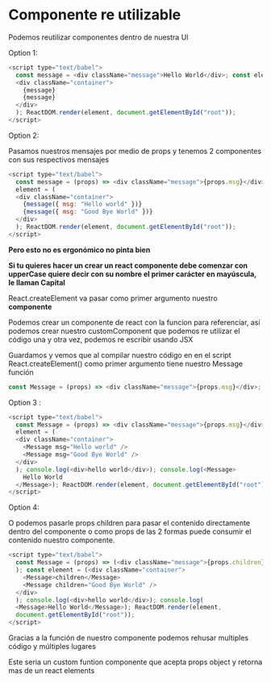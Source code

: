 # Componente re utilizable

Podemos reutilizar componentes dentro de nuestra UI

Option 1:

```js
<script type="text/babel">
  const message = <div className="message">Hello World</div>; const element = (
  <div className="container">
    {message}
    {message}
  </div>
  ); ReactDOM.render(element, document.getElementById("root"));
</script>
```

Option 2:

Pasamos nuestros mensajes por medio de props y tenemos 2 componentes con sus respectivos mensajes

```js
<script type="text/babel">
  const message = (props) => <div className="message">{props.msg}</div>; const
  element = (
  <div className="container">
    {message({ msg: "Hello world" })}
    {message({ msg: "Good Bye World" })}
  </div>
  ); ReactDOM.render(element, document.getElementById("root"));
</script>
```

**Pero esto no es ergonómico no pinta bien**

**Si tu quieres hacer un crear un react componente debe comenzar con upperCase quiere decir con su nombre el primer carácter en mayúscula, le llaman Capital**

<Message></Message>

React.createElement va pasar como primer argumento nuestro **componente**

Podemos crear un componente de react con la funcion para referenciar, así podemos crear nuestro customComponent que podemos re utilizar el código una y otra vez, podemos re escribir usando JSX

Guardamos y vemos que al compilar nuestro código en en el script React.createElement() como primer argumento tiene nuestro Message función

```js
const Message = (props) => <div className="message">{props.msg}</div>;
```

Option 3 :

```js
<script type="text/babel">
  const Message = (props) => <div className="message">{props.msg}</div>; const
  element = (
  <div className="container">
    <Message msg="Hello world" />
    <Message msg="Good Bye World" />
  </div>
  ); console.log(<div>hello world</div>); console.log(<Message>
    Hello World
  </Message>); ReactDOM.render(element, document.getElementById("root"));
</script>
```

Option 4:

O podemos pasarle props children para pasar el contenido directamente dentro del componente o como props de las 2 formas puede consumir el contenido nuestro componente.

```js
<script type="text/babel">
  const Message = (props) => (<div className="message">{props.children}</div>
  ); const element = (<div className="container">
    <Message>children</Message>
    <Message children="Good Bye World" />
  </div>
  ); console.log(<div>hello world</div>); console.log(
  <Message>Hello World</Message>); ReactDOM.render(element,
  document.getElementById("root"));
</script>
```

Gracias a la función de nuestro componente podemos rehusar multiples código y múltiples lugares

Este seria un custom funtion componente que acepta props object y retorna mas de un react elements
